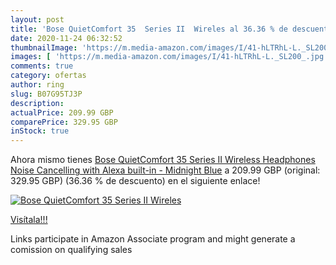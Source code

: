 ```yaml
---
layout: post
title: 'Bose QuietComfort 35  Series II  Wireles al 36.36 % de descuento'
date: 2020-11-24 06:32:52
thumbnailImage: 'https://m.media-amazon.com/images/I/41-hLTRhL-L._SL200_.jpg'
images: [ 'https://m.media-amazon.com/images/I/41-hLTRhL-L._SL200_.jpg' ]
comments: true
category: ofertas
author: ring
slug: B07G95TJ3P
description:
actualPrice: 209.99 GBP
comparePrice: 329.95 GBP
inStock: true
---
```


Ahora mismo tienes [Bose QuietComfort 35  Series II  Wireless Headphones  Noise Cancelling with Alexa built-in - Midnight Blue](https://www.amazon.co.uk/dp/B07G95TJ3P/?tag=tolees0a-21) a 209.99 GBP (original: 329.95 GBP) (36.36 %  de descuento) en el siguiente enlace!

[![Bose QuietComfort 35  Series II  Wireles](https://m.media-amazon.com/images/I/41-hLTRhL-L._SL200_.jpg)](https://www.amazon.co.uk/dp/B07G95TJ3P/?tag=tolees0a-21)

[Visítala!!!](https://www.amazon.co.uk/dp/B07G95TJ3P/?tag=tolees0a-21)

Links participate in Amazon Associate program and might generate a comission on qualifying sales
